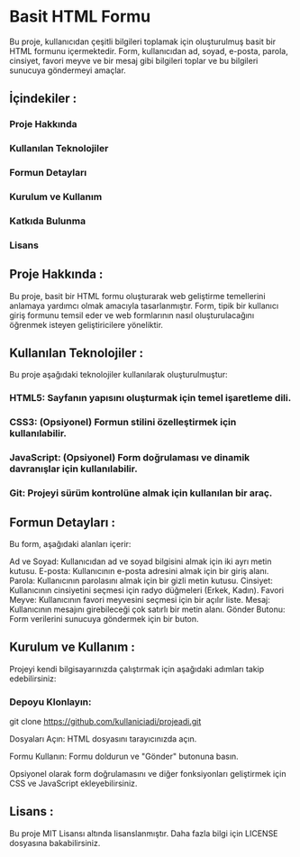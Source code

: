 # Basit HTML Formu
Bu proje, kullanıcıdan çeşitli bilgileri toplamak için oluşturulmuş basit bir HTML formunu içermektedir. Form, kullanıcıdan ad, soyad, e-posta, parola, cinsiyet, favori meyve ve bir mesaj gibi bilgileri toplar ve bu bilgileri sunucuya göndermeyi amaçlar.

## İçindekiler :

### Proje Hakkında
### Kullanılan Teknolojiler
### Formun Detayları
### Kurulum ve Kullanım
### Katkıda Bulunma
### Lisans

## Proje Hakkında :

Bu proje, basit bir HTML formu oluşturarak web geliştirme temellerini anlamaya yardımcı olmak amacıyla tasarlanmıştır. Form, tipik bir kullanıcı giriş formunu temsil eder ve web formlarının nasıl oluşturulacağını öğrenmek isteyen geliştiricilere yöneliktir.

## Kullanılan Teknolojiler :
Bu proje aşağıdaki teknolojiler kullanılarak oluşturulmuştur:

### HTML5: Sayfanın yapısını oluşturmak için temel işaretleme dili.
### CSS3: (Opsiyonel) Formun stilini özelleştirmek için kullanılabilir.
### JavaScript: (Opsiyonel) Form doğrulaması ve dinamik davranışlar için kullanılabilir.
### Git: Projeyi sürüm kontrolüne almak için kullanılan bir araç.

## Formun Detayları :
Bu form, aşağıdaki alanları içerir:

Ad ve Soyad: Kullanıcıdan ad ve soyad bilgisini almak için iki ayrı metin kutusu.
E-posta: Kullanıcının e-posta adresini almak için bir giriş alanı.
Parola: Kullanıcının parolasını almak için bir gizli metin kutusu.
Cinsiyet: Kullanıcının cinsiyetini seçmesi için radyo düğmeleri (Erkek, Kadın).
Favori Meyve: Kullanıcının favori meyvesini seçmesi için bir açılır liste.
Mesaj: Kullanıcının mesajını girebileceği çok satırlı bir metin alanı.
Gönder Butonu: Form verilerini sunucuya göndermek için bir buton.

## Kurulum ve Kullanım :

Projeyi kendi bilgisayarınızda çalıştırmak için aşağıdaki adımları takip edebilirsiniz:

### Depoyu Klonlayın:


git clone https://github.com/kullaniciadi/projeadi.git


Dosyaları Açın: HTML dosyasını tarayıcınızda açın.

Formu Kullanın: Formu doldurun ve "Gönder" butonuna basın.

Opsiyonel olarak form doğrulamasını ve diğer fonksiyonları geliştirmek için CSS ve JavaScript ekleyebilirsiniz.


## Lisans :

Bu proje MIT Lisansı altında lisanslanmıştır. Daha fazla bilgi için LICENSE dosyasına bakabilirsiniz.

